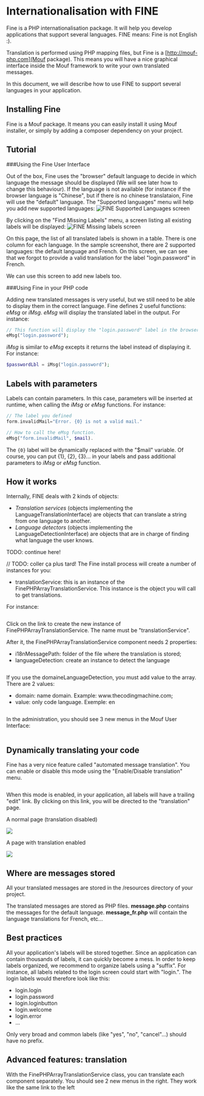 Internationalisation with FINE
==============================

Fine is a PHP internationalisation package. It will help you develop applications that support several languages.
FINE means: Fine is not English :).

Translation is performed using PHP mapping files, but Fine is a [http://mouf-php.com](Mouf package).
This means you will have a nice graphical interface inside the Mouf framework to write your own translated messages.

In this document, we will describe how to use FINE to support several languages in your application.

Installing Fine
---------------

Fine is a Mouf package. It means you can easily install it using Mouf installer, or simply by adding a composer dependency on your project.

Tutorial
--------

###Using the Fine User Interface

Out of the box, Fine uses the "browser" default language to decide in which language the message should be displayed (We will see later how to change this behaviour).
If the language is not available (for instance if the browser language is "Chinese", but if there is no chinese translataion, Fine will use the "default" language.
The "Supported languages" menu will help you add new supported languages:
![FINE Supported Languages screen](https://raw.github.com/thecodingmachine/utils.i18n.fine/3.0/doc/images/supportedLanguages.jpg)

By clicking on the "Find Missing Labels" menu, a screen listing all existing labels will be displayed:
![FINE Missing labels screen](https://raw.github.com/thecodingmachine/utils.i18n.fine/3.0/doc/images/missingLabels.jpg)

On this page, the list of all translated labels is shown in a table. There is one column for each language.
In the sample screenshot, there are 2 supported languages: the default language and French. On this screen,
we can see that we forgot to provide a valid translation for the label "login.password" in French.

We can use this screen to add new labels too.

###Using Fine in your PHP code

Adding new translated messages is very useful, but we still need to be able to display them in the correct language.
Fine defines 2 useful functions: *eMsg* or *iMsg*.
*eMsg* will display the translated label in the output. For instance:

```php
// This function will display the "login.password" label in the browser's language.
eMsg("login.password");
```

*iMsg* is similar to *eMsg* excepts it returns the label instead of displaying it. For instance:
```php
$passwordLbl = iMsg("login.password");
```

Labels with parameters
----------------------

Labels can contain parameters. In this case, parameters will be inserted at runtime, when calling the *iMsg* or *eMsg* functions.
For instance:

```php
// The label you defined
form.invalidMail="Error. {0} is not a valid mail."

// How to call the eMsg function. 
eMsg("form.invalidMail", $mail).
```

The <code>{0}</code> label will be dynamically replaced with the "$mail" variable. Of course, you can put {1}, {2}, {3}... in your labels and pass additional parameters to *iMsg* or *eMsg* function.


How it works
------------

Internally, FINE deals with 2 kinds of objects:
- *Translation services* (objects implementing the LanguageTranslationInterface) are objects that can translate a string from one language to another.
- *Language detectors* (objects implementing the LanguageDetectionInterface) are objects that are in charge of finding what language the user knows.

TODO: continue here!

// TODO: coller ça plus tard!
The Fine install process will create a number of instances for you:
- translationService: this is an instance of the FinePHPArrayTranslationService. This instance is the object you will call to get translations.

For instance:
```php

``` 

<p>Click on the link to create the new instance of FinePHPArrayTranslationService. The name must be "translationService".</p>
<p>After it, the FinePHPArrayTranslationService component needs 2 properties:</p>

<ul>
	<li>i18nMessagePath: folder of the file where the translation is stored;</li>
	<li>languageDetection: create an instance to detect the language</li>
</ul>
<img src="images/mouf_translationService.png" alt="" />

<p>If you use the domaineLanguageDetection, you must add value to the array. There are 2 values:
	<ul>
		<li>domain: name domain. Example: www.thecodingmachine.com;</li>
		<li>value: only code language. Exemple: en</li>
	</ul>
</p>
<img src="images/mouf_domainelanguagedetection.png" alt="" />

<p>In the administration, you should see 3 new menus in the Mouf User Interface:</p>
<img src="images/fineMenu.jpg" alt="" />



<h2>Dynamically translating your code</h2>

<p>Fine has a very nice feature called "automated message translation". You can enable or disable this mode using the "Enable/Disable translation" menu.</p>
<img src="images/enableDisableTranslation.jpg" alt="" />
<p>When this mode is enabled, in your application, all labels will have a trailing "edit" link. By clicking on this link, you will be directed to the "translation" page.</p>

<p>A normal page (translation disabled)</p>
<img src="images/translationDisabled.jpg" />
<p>A page with translation enabled</p>
<img src="images/translationEnabled.jpg" />

<h2>Where are messages stored</h2>

<p>All your translated messages are stored in the /resources directory of your project.</p>
<p>The translated messages are stored as PHP files. <b>message.php</b> contains the messages for the default language. <b>message_fr.php</b> will contain the
language translations for French, etc...</p>

Best practices
--------------

All your application's labels will be stored together. Since an application can contain thousands of labels, it can quickly become a mess.
In order to keep labels organized, we recommend to organize labels using a "suffix". For instance, all labels
related to the login screen could start with "login.".
The login labels would therefore look like this:

- login.login
- login.password
- login.loginbutton
- login.welcome
- login.error
- ...

Only very broad and common labels (like "yes", "no", "cancel"...) should have no prefix.

<h2>Advanced features: translation</h2>

<p>With the FinePHPArrayTranslationService class, you can translate each component separately. You should see 2 new menus in the right. They work like the same link to the left</p>
<img src="images/mouf_translate.png" alt="" />